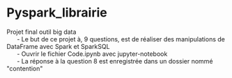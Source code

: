 # Pyspark_librairie
Projet final outil big data
<br/>
&nbsp;&nbsp;&nbsp;&nbsp;&nbsp;&nbsp;- Le but de ce projet à, 9 questions, est de réaliser des manipulations de DataFrame avec Spark et SparkSQL<br/>
&nbsp;&nbsp;&nbsp;&nbsp;&nbsp;&nbsp;- Ouvrir le fichier Code.ipynb avec jupyter-notebook<br/>
&nbsp;&nbsp;&nbsp;&nbsp;&nbsp;&nbsp;- La réponse à la question 8 est enregistrée dans un dossier nommé "contention"<br/>
